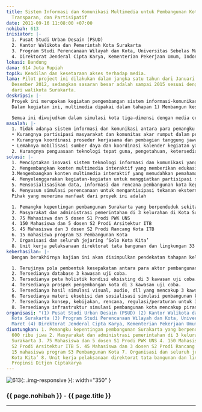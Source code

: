 ```yaml
---
title: Sistem Informasi dan Komunikasi Multimedia untuk Pembangunan Kota yang Inovatif,
  Transparan, dan Partisipatif
date: 2011-09-16 11:08:00 +07:00
nohibah: 613
inisiator: |-
  1. Pusat Studi Urban Desain (PSUD)
  2. Kantor Walikota dan Pemerintah Kota Surakarta
  3. Program Studi Perencanaan Wilayah dan Kota, Universitas Sebelas Maret
  4. Direktorat Jenderal Cipta Karya, Kementerian Pekerjaan Umum, Indonesia
lokasi: Bandung
dana: 614 Juta Rupiah
topik: Keadilan dan kesetaraan akses terhadap media.
lama: Pilot project ini dilakukan dalam jangka satu tahun dari Januari 2012 hingga
  Desember 2012, sedangkan sasaran besar adalah sampai 2015 sesuai dengan komitmen
  dari walikota Surakarta.
deskripsi: |-
  Proyek ini merupakan kegiatan pengembangan sistem informasi-komunikasi multimedia sebagai tulang punggung pembangunan kota Surakarta dan merupakan sinergi empat kubu; masyarakat, profesional, pebisnis, dan pemerintah. Kegiatan ini memungkinkan penyelenggaraan perencanaan, pengendalian pelaksanaan, pemanfaatan dan evaluasi pembangunan kota yang dilaksanakan secara partisipatif, transparan dan inovatif menggunakan seluruh media untuk menjangkau pemahaman dan keterlibatan aktif seluruh pemangku kepentingan terutama di tingkat lokal.
  Dalam kegiatan ini, multimedia dipakai dalam tahapan 1) Membangun kesepakatan pemangku kepentingan, 2) Membangun database kota, 3) Membangun peta kondisi eksisting kota, 4) Melaksanakan analisis prospek kota, 5) Melaksanakan simulasi pembangunan kota, 6) Melaksanakan eksibisi dan sosialisasi serta 7) Perumusan kebijakan, rencana, peraturan, program dan perijinan untuk keberlanjutan penghidupan masyarakat dan kota.

  Semua ini diwujudkan dalam simulasi kota tiga-dimensi dengan media cetak, panel eksibisi, media suara, media visual, jejaring sosial, IT dan model fisik kota yang independen dan diperbaharui pada perioda tertentu dan bisa diakses oleh seluruh pemangku kepentingan dan dipertanggung jawabkan secara terbuka. Usulan proyek adalah ujicoba seluruh siklus pada sebagian wilayah kota, sehingga dapat dipetakan peluang penggunaan, kebutuhan dan kepentingan Media untuk keberhasilan pembangunan kota secara berkelanjutan dengan prinsip Good Governance. Selanjutnya model direplikasi dan menjadi penguatan pembangunan kota Surakarta di masa datang dan menjadi best practice bagi penyelenggaran pembangunan kota di Indonesia.
masalah: |-
  1. Tidak adanya sistem informasi dan komunikasi antara para pemangku kepentingan perencanaan kota yang yang menyebabkan:
  • Kurangnya partisipasi masyarakat dan komunitas akar rumput dalam proses-proses (perencanaan) pembangunan.
  • Kurangnya koordinasi prosedur kerjasama dan pembagian tanggung jawab diantara aktor (antar instansi, dinas, kelompok masyarakat, dll) yang terlibat dalam pembangunan kota Surakarta.
  • Lemahnya mobilisasi sumber daya dan koordinasi kalender kegiatan yang berbeda di masing-masing aktor dan unit kerja.
  2. Kurangnya penguasaan teknologi tepat guna, pengetahuan, ketersediaan waktu dan kapasitas tenaga profesional untuk memenuhi tingginya kebutuhan informasi dan komunikasi mengenai data/konten/substansi perencanaan kota.
solusi: |-
  1. Menciptakan inovasi sistem teknologi informasi dan komunikasi yang ramah pengguna dalam rangka meningkatkan keterlibatan akar rumput dalam proses pembangunan.
  2. Mengembangkan konten multimedia interaktif yang memberikan edukasi bagi seluruh mitra pembangunan tentang kondisi riil kota dan dinamika pembangunan yang terjadi di dalamnya.
  3.Mengembangkan konten multimedia interaktif yang memudahkan pemahaman masyarakat untuk dapat berpartisipasi dalam proses-proses (perencanaan) pembangunan kota.
  4. Menyelenggarakan kegiatan-kegiatan untuk menggiatkan partisipasi sebagai kunci dari tahapan pemetaan kondisi eksisting, analisis dan simulasi pembangunan kota untuk menjamin keterwakilan kepentingan dan keadilan seluruh pemangku kepentingan pada masa depan kota Surakarta.
  5. Mensosialisasikan data, informasi dan rencana pembangunan kota kepada seluruh mitra pembangunan kota untuk mendukung transparansi dan objektifitas sebagai kunci dari tahapan simulasi, eksibisi dan perumusan kebijakan.
  6. Menyusun simulasi perencanaan untuk mengantisipasi tekanan eksternal kota seperti a) Perubahan iklim, b) Dinamika ekonomi lokal – regional – nasional – global c) Dinamika pengembangan sistem prasarana dan sarana d) Dinamika investasi dari seluruh pemangku kepentingan dan lainnya.
  Pihak yang menerima manfaat dari proyek ini adalah

  1. Pemangku kepentingan pembangunan Surakarta yang berpenduduk sekitar 600 ribu jiwa
  2. Masyarakat dan administrasi pemerintahan di 3 kelurahan di Kota Surakarta
  3. 75 Mahasiswa dan 5 dosen S1 Prodi PWK UNS
  4. 150 Mahasiswa dan 5 dosen S2 Prodi Arsitektur ITB
  5. 45 Mahasiswa dan 3 dosen S2 Prodi Rancang Kota ITB
  6. 15 mahasiswa program S3 Pembangunan Kota
  7. Organisasi dan seluruh jejaring ‘Solo Kota Kita’
  8. Unit kerja pelaksanaan direktorat tata bangunan dan lingkungan 33 Propinsi Ditjen Ciptakarya
keberhasilan: |-
  Dengan berakhirnya kajian ini akan disimpulkan pendekatan tahapan keluaran yang menjamin terjadinya keadilan akses informasi dan keterlibatan pengambilan keputusan melalui optimasi media. Secara rinci hasil kajian adalah sebagai berikut:

  1. Terujinya pola pembentuk kesepakatan antara para aktor pembangunan kota di 3 kawasan uji coba (Kawasan Pecinan, Kawasan Pasar Gede dan Kawasan Balaikota-Koridor Sudirman).
  2. Tersedianya database 3 kawasan uji coba.
  3. Tersedianya peta holistik kondisi eksisting di 3 kawasan uji coba.
  4. Tersedianya prospek pengembangan kota di 3 kawasan uji coba.
  5. Tersedianya hasil simulasi visual, audio, dll yang mencakup 3 kawasan uji coba.
  6. Tersedianya materi eksebisi dan sosialisasi simulasi pembangunan kota Surakarta di 3 kawasan uji coba.
  7. Tersedianya konsep, kebijakan, rencana, regulasi/peraturan untuk 3 kawasan uji coba.
  8. Tersedianya infrastruktur simulasi pembangunan kota mencakup piranti lunak, piranti keras dan rekayasa komunikasi.
organisasi: "(1) Pusat Studi Urban Desain (PSUD) (2) Kantor Walikota dan Pemerintah
  Kota Surakarta (3) Program Studi Perencanaan Wilayah dan Kota, Universitas Sebelas
  Maret (4) Direktorat Jenderal Cipta Karya, Kementerian Pekerjaan Umum, Indonesia"
diuntungkan: 1. Pemangku kepentingan pembangunan Surakarta yang berpenduduk sekitar
  600 ribu jiwa 2. Masyarakat dan administrasi pemerintahan di 3 kelurahan di Kota
  Surakarta 3. 75 Mahasiswa dan 5 dosen S1 Prodi PWK UNS 4. 150 Mahasiswa dan 5 dosen
  S2 Prodi Arsitektur ITB 5. 45 Mahasiswa dan 3 dosen S2 Prodi Rancang Kota ITB 6.
  15 mahasiswa program S3 Pembangunan Kota 7. Organisasi dan seluruh jejaring ‘Solo
  Kota Kita’ 8. Unit kerja pelaksanaan direktorat tata bangunan dan lingkungan 33
  Propinsi Ditjen Ciptakarya
---
```


![613](/static/img/hibahcmb/613.png){: .img-responsive }{: width="350" }

### {{ page.nohibah }} - {{ page.title }}

---

